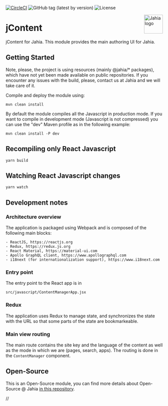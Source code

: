 [![CircleCI](https://circleci.com/gh/Jahia/jcontent/tree/master.svg?style=svg)](https://circleci.com/gh/Jahia/jcontent/tree/master)
![GitHub tag (latest by version)](https://img.shields.io/github/v/tag/Jahia/jContent?sort=semver)
![License](https://img.shields.io/github/license/jahia/jcontent)

<a href="https://www.jahia.com/">
    <img src="https://www.jahia.com/modules/jahiacom-templates/images/jahia-3x.png" alt="Jahia logo" title="Jahia" align="right" height="60" />
</a>

# jContent

jContent for Jahia. This module provides the main authoring UI for Jahia.

## Getting Started

Note, please, the project is using resources (mainly @jahia/* packages), which have not yet been made available on public repositories. If you encounter any issues with the build, please, contact us at Jahia and we will take care of it.

Compile and deploy the module using:

    mvn clean install

By default the module compiles all the Javascript in production mode. If you want to compile in development mode
(Javascript is not compressed) you can use the "dev" Maven
profile as in the following example:

    mvn clean install -P dev

## Recompiling only React Javascript

    yarn build

## Watching React Javascript changes

    yarn watch

## Development notes

### Architecture overview

The application is packaged using Webpack and is composed of the following main blocks:

    - ReactJS, https://reactjs.org
    - Redux, https://redux.js.org
    - React Material, https://material-ui.com
    - Apollo GraphQL client, https://www.apollographql.com
    - i18next (for internationalization support), https://www.i18next.com

### Entry point

The entry point to the React app is in

    src/javascript/ContentManagerApp.jsx

### Redux

The application uses Redux to manage state, and synchronizes the state with the URL so that some parts of the state
are bookmarkeable.

### Main view routing

The main route contains the site key and the language of the content as well as the mode in which we are (pages, search,
apps). The routing is done in the `ContentManager` component.

## Open-Source

This is an Open-Source module, you can find more details about Open-Source @ Jahia [in this repository](https://github.com/Jahia/open-source).

//
